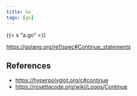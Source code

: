 ```yaml
---
title: Go
tags: [go]
---
```


{{< s "a.go" >}}

<https://golang.org/ref/spec#Continue_statements>

## References

- <https://hyperpolyglot.org/c#continue>
- <https://rosettacode.org/wiki/Loops/Continue>
